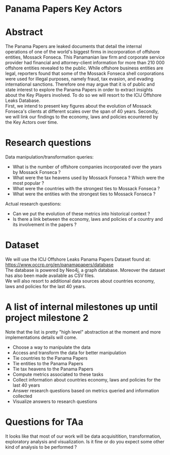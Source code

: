 # Panama Papers Key Actors

# Abstract
The Panama Papers are leaked documents that detail the internal operations of one of the world's biggest firms in incorporation of offshore entities, Mossack Fonseca. This Panamanian law firm and corporate service provider had financial and attorney-client information for more than 210 000 offshore entities revealed to the public. While offshore business entities are legal, reporters found that some of the Mossack Fonseca shell corporations were used for illegal purposes, namely fraud, tax evasion, and evading international sanctions.
Therefore one may argue that it is of public and state interest to explore the Panama Papers in order to extract insights about the Key Players involved. To do so we will resort to the ICIJ Offshore Leaks Database.  
First, we intend to present key figures about the evolution of Mossack Fonseca's clients at different scales over the span of 40 years. Secondly, we will link our findings to the economy, laws and policies ecountered by the Key Actors over time.

# Research questions
 Data manipulation/transformation queries:  
  
- What is the number of offshore companies incorporated over the years by Mossack Fonseca ?
- What were the tax heavens used by Mossack Fonseca ? Which were the most popular ?
- What were the countries with the strongest ties to Mossack Fonseca ?
- What were the entities with the strongest ties to Mossack Fonseca ?  
  
Actual research questions:  
  
- Can we put the evolution of these metrics into historical context ?  
- Is there a link between the economy, laws and policies of a country and its involvement in the papers ?  
  
# Dataset

We will use the ICIJ Offshore Leaks Panama Papers Dataset found at: https://www.occrp.org/en/panamapapers/database  
The database is powered by Neo4j, a graph database. Moreover the dataset has also been made available as CSV files.  
We will also resort to additional data sources about countries economy, laws and policies for the last 40 years.

# A list of internal milestones up until project milestone 2
Note that the list is pretty "high level" abstraction at the moment and more implementations details will come.

- Choose a way to manipulate the data
- Access and transform the data for better manipulation
- Tie countries to the Panama Papers
- Tie entities to the Panama Papers
- Tie tax heavens to the Panama Papers
- Compute metrics associated to these tasks
- Collect information about countries economy, laws and policies for the last 40 years
- Answer research questions based on metrics queried and information collected
- Visualize answers to research questions

# Questions for TAa
It looks like that most of our work will be data acquisitition, transformation, exploratory analysis and visualization. Is it fine or do you expect some other kind of analysis to be performed ?
